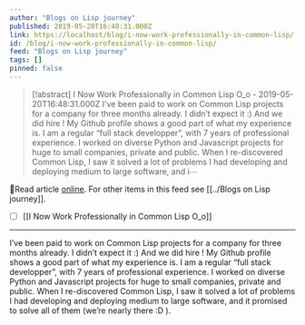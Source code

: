 ```yaml
---
author: "Blogs on Lisp journey"
published: 2019-05-20T16:48:31.000Z
link: https://localhost/blog/i-now-work-professionally-in-common-lisp/
id: /blog/i-now-work-professionally-in-common-lisp/
feed: "Blogs on Lisp journey"
tags: []
pinned: false
---
```

> [!abstract] I Now Work Professionally in Common Lisp O_o - 2019-05-20T16:48:31.000Z
> I’ve been paid to work on Common Lisp projects for a company for three months already. I didn’t expect it :) And we did hire ! My Github profile shows a good part of what my experience is. I am a regular “full stack developper”, with 7 years of professional experience. I worked on diverse Python and Javascript projects for huge to small companies, private and public. When I re-discovered Common Lisp, I saw it solved a lot of problems I had developing and deploying medium to large software, and i⋯

🔗Read article [online](https://localhost/blog/i-now-work-professionally-in-common-lisp/). For other items in this feed see [[../Blogs on Lisp journey]].

- [ ] [[I Now Work Professionally in Common Lisp O_o]]
- - -
I’ve been paid to work on Common Lisp projects for a company for three months already. I didn’t expect it :) And we did hire ! My Github profile shows a good part of what my experience is. I am a regular “full stack developper”, with 7 years of professional experience. I worked on diverse Python and Javascript projects for huge to small companies, private and public. When I re-discovered Common Lisp, I saw it solved a lot of problems I had developing and deploying medium to large software, and it promised to solve all of them (we’re nearly there :D ).
